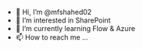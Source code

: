 - 👋 Hi, I’m @mfshahed02
- 👀 I’m interested in SharePoint
- 🌱 I’m currently learning Flow & Azure
- 📫 How to reach me ... 

<!---
mfshahed02/mfshahed02 is a ✨ special ✨ repository because its `README.md` (this file) appears on your GitHub profile.
You can click the Preview link to take a look at your changes.
--->
